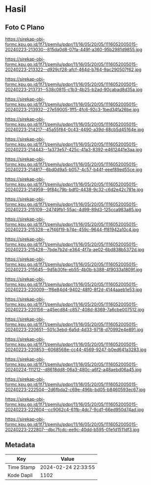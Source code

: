 # Hasil

## Foto C Plano

https://sirekap-obj-formc.kpu.go.id/1f71/pemilu/pdpr/11/16/05/20/05/1116052005015-20240223-213030--815da0d8-07fa-449f-a360-95b2981d9855.jpg

https://sirekap-obj-formc.kpu.go.id/1f71/pemilu/pdpr/11/16/05/20/05/1116052005015-20240223-213322--d929cf28-afcf-464d-b764-9ac290507f62.jpg

https://sirekap-obj-formc.kpu.go.id/1f71/pemilu/pdpr/11/16/05/20/05/1116052005015-20240223-213731--538c0815-c1b3-4b25-b2ad-90cabad8d35a.jpg

https://sirekap-obj-formc.kpu.go.id/1f71/pemilu/pdpr/11/16/05/20/05/1116052005015-20240223-213932--27e59005-1ff5-4fc6-92c3-1bed34fa26be.jpg

https://sirekap-obj-formc.kpu.go.id/1f71/pemilu/pdpr/11/16/05/20/05/1116052005015-20240223-214217--45a55f84-0c43-4490-a39d-68cb5d45164e.jpg

https://sirekap-obj-formc.kpu.go.id/1f71/pemilu/pdpr/11/16/05/20/05/1116052005015-20240223-214443--1a373e57-425c-41a3-8392-e4612441e3aa.jpg

https://sirekap-obj-formc.kpu.go.id/1f71/pemilu/pdpr/11/16/05/20/05/1116052005015-20240223-214817--6bd0d9a5-b057-4c57-b44f-eeef89ed55ce.jpg

https://sirekap-obj-formc.kpu.go.id/1f71/pemilu/pdpr/11/16/05/20/05/1116052005015-20240223-214959--9f84c79b-bdf0-4438-9c32-c6d2e42c781e.jpg

https://sirekap-obj-formc.kpu.go.id/1f71/pemilu/pdpr/11/16/05/20/05/1116052005015-20240223-215109--24749fb1-55ac-4d99-89d3-125cca983a85.jpg

https://sirekap-obj-formc.kpu.go.id/1f71/pemilu/pdpr/11/16/05/20/05/1116052005015-20240223-215328--e7f46f19-b74e-459c-9644-ff81942a10c4.jpg

https://sirekap-obj-formc.kpu.go.id/1f71/pemilu/pdpr/11/16/05/20/05/1116052005015-20240223-215428--7bde7b2d-e364-4f7a-ae02-6bd838b5372d.jpg

https://sirekap-obj-formc.kpu.go.id/1f71/pemilu/pdpr/11/16/05/20/05/1116052005015-20240223-215645--9d5b30fe-eb55-4b0b-b388-4f9033a1809f.jpg

https://sirekap-obj-formc.kpu.go.id/1f71/pemilu/pdpr/11/16/05/20/05/1116052005015-20240223-220009--1f6e84d4-9402-48f0-8f2d-4144aaeb1e53.jpg

https://sirekap-obj-formc.kpu.go.id/1f71/pemilu/pdpr/11/16/05/20/05/1116052005015-20240223-220156--a45ecd84-c857-408d-8369-7a6cbe007512.jpg

https://sirekap-obj-formc.kpu.go.id/1f71/pemilu/pdpr/11/16/05/20/05/1116052005015-20240223-220651--501c3ebd-6a5d-4d33-9718-d70992e4e891.jpg

https://sirekap-obj-formc.kpu.go.id/1f71/pemilu/pdpr/11/16/05/20/05/1116052005015-20240223-220853--6068568e-cc44-4569-9247-b0ed641a3283.jpg

https://sirekap-obj-formc.kpu.go.id/1f71/pemilu/pdpr/11/16/05/20/05/1116052005015-20240224-111212--d8618dd8-06a3-480c-a6f2-a48aebd06a45.jpg

https://sirekap-obj-formc.kpu.go.id/1f71/pemilu/pdpr/11/16/05/20/05/1116052005015-20240223-222504--2d6fbda2-c69e-496b-bd05-b8460593ec67.jpg

https://sirekap-obj-formc.kpu.go.id/1f71/pemilu/pdpr/11/16/05/20/05/1116052005015-20240223-222604--cc9062c4-61fb-4dc7-9cd1-66ed950d74ad.jpg

https://sirekap-obj-formc.kpu.go.id/1f71/pemilu/pdpr/11/16/05/20/05/1116052005015-20240223-222807--dbc7fcdc-ee9c-40dd-b595-01e1d1511df3.jpg


## Metadata

| Key        | Value               |
| ---------- | ------------------- |
| Time Stamp | 2024-02-24 22:33:55 |
| Kode Dapil | 1102                |




